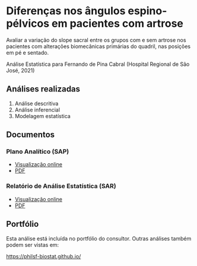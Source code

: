 # Diferenças nos ângulos espino-pélvicos em pacientes com artrose

Avaliar a variação do slope sacral entre os grupos com e sem artrose nos pacientes com alterações biomecânicas primárias do quadril, nas posições em pé e sentado.

Análise Estatística para Fernando de Pina Cabral (Hospital Regional de São José, 2021)

## Análises realizadas

1. Análise descritiva
1. Análise inferencial
1. Modelagem estatística

## Documentos

### Plano Analítico (SAP)

<!-- - [Visualização online][sapviz-v02] -->
<!-- - [Download][sappdf-v02] -->

- [Visualização online][sapviz-v01]
- [PDF][sappdf-v01]

### Relatório de Análise Estatística (SAR)

<!-- - [Visualização online][reportviz-v02] -->
<!-- - [Download][pdf-v02] -->

- [Visualização online][reportviz-v01]
- [PDF][pdf-v01]

## Portfólio

Esta análise está incluída no portfólio do consultor.
Outras análises também podem ser vistas em:

<https://philsf-biostat.github.io/>

<!-- --- -->

[sapviz-v01]: report/SAP-2021-014-FP-v01.md
[sapviz-v02]: report/SAP-2021-014-FP-v02.md
[sappdf-v01]: https://docs.google.com/viewer?url=https://github.com/philsf-biostat/SAR-2021-014-FP/raw/main/report/SAP-2021-014-FP-v01.pdf
[sappdf-v02]: https://docs.google.com/viewer?url=https://github.com/philsf-biostat/SAR-2021-014-FP/raw/main/report/SAP-2021-014-FP-v02.pdf

[reportviz-v01]: report/SAR-2021-014-FP-v01.md
[reportviz-v02]: report/SAR-2021-014-FP-v02.md
[pdf-v01]: https://docs.google.com/viewer?url=https://github.com/philsf-biostat/SAR-2021-014-FP/raw/main/report/SAR-2021-014-FP-v01.pdf
[pdf-v02]: https://docs.google.com/viewer?url=https://github.com/philsf-biostat/SAR-2021-014-FP/raw/main/report/SAR-2021-014-FP-v02.pdf
[docx-v01]: https://docs.google.com/viewer?url=https://github.com/philsf-biostat/SAR-2021-014-FP/raw/main/report/SAR-2021-014-FP-v01.docx
[docx-v02]: https://docs.google.com/viewer?url=https://github.com/philsf-biostat/SAR-2021-014-FP/raw/main/report/SAR-2021-014-FP-v02.docx

[releases]: https://github.com/philsf-biostat/SAR-2021-014-FP/releases/
[milestone-v01]: https://github.com/philsf-biostat/SAR-2021-014-FP/milestone/mmm01
[v01-project]: https://github.com/philsf-biostat/SAR-2021-014-FP/projects/ppp01
[milestone-v02]: https://github.com/philsf-biostat/SAR-2021-014-FP/milestone/mmm02
[v02-project]: https://github.com/philsf-biostat/SAR-2021-014-FP/projects/ppp02
